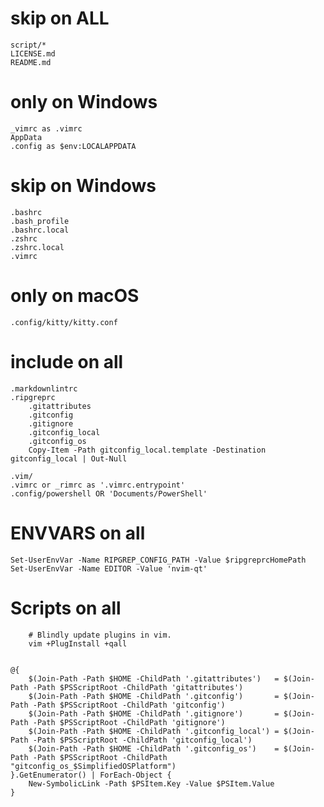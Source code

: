 # skip on ALL
	script/*
	LICENSE.md
	README.md

# only on Windows
    _vimrc as .vimrc
	AppData
	.config as $env:LOCALAPPDATA

# skip on Windows
	.bashrc
	.bash_profile
	.bashrc.local
	.zshrc
	.zshrc.local
    .vimrc

# only on macOS

	.config/kitty/kitty.conf

# include on all
	.markdownlintrc
	.ripgreprc
        .gitattributes
        .gitconfig
        .gitignore
        .gitconfig_local
        .gitconfig_os
        Copy-Item -Path gitconfig_local.template -Destination gitconfig_local | Out-Null

    .vim/
    .vimrc or _rimrc as '.vimrc.entrypoint'
	.config/powershell OR 'Documents/PowerShell'

# ENVVARS on all
    Set-UserEnvVar -Name RIPGREP_CONFIG_PATH -Value $ripgreprcHomePath
    Set-UserEnvVar -Name EDITOR -Value 'nvim-qt'

# Scripts on all
        # Blindly update plugins in vim.
        vim +PlugInstall +qall


    @{
        $(Join-Path -Path $HOME -ChildPath '.gitattributes')   = $(Join-Path -Path $PSScriptRoot -ChildPath 'gitattributes')
        $(Join-Path -Path $HOME -ChildPath '.gitconfig')       = $(Join-Path -Path $PSScriptRoot -ChildPath 'gitconfig')
        $(Join-Path -Path $HOME -ChildPath '.gitignore')       = $(Join-Path -Path $PSScriptRoot -ChildPath 'gitignore')
        $(Join-Path -Path $HOME -ChildPath '.gitconfig_local') = $(Join-Path -Path $PSScriptRoot -ChildPath 'gitconfig_local')
        $(Join-Path -Path $HOME -ChildPath '.gitconfig_os')    = $(Join-Path -Path $PSScriptRoot -ChildPath "gitconfig_os_$SimplifiedOSPlatform")
    }.GetEnumerator() | ForEach-Object {
        New-SymbolicLink -Path $PSItem.Key -Value $PSItem.Value
    }